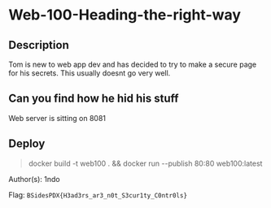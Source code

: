 # Web-100-Heading-the-right-way

## Description
Tom is new to web app dev and has decided to try to make a secure page for his secrets. This usually doesnt go very well.

## Can you find how he hid his stuff


Web server is sitting on 8081

## Deploy
> docker build -t web100 . && docker run --publish 80:80 web100:latest

Author(s): 1ndo

Flag: `BSidesPDX{H3ad3rs_ar3_n0t_S3cur1ty_C0ntr0ls}`


